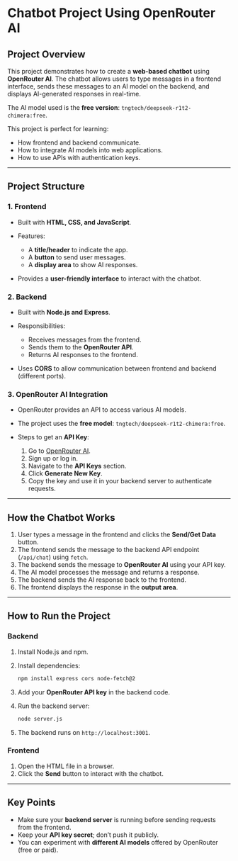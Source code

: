 # **Chatbot Project Using OpenRouter AI**

## **Project Overview**

This project demonstrates how to create a **web-based chatbot** using **OpenRouter AI**. The chatbot allows users to type messages in a frontend interface, sends these messages to an AI model on the backend, and displays AI-generated responses in real-time.

The AI model used is the **free version**: `tngtech/deepseek-r1t2-chimera:free`.

This project is perfect for learning:

* How frontend and backend communicate.
* How to integrate AI models into web applications.
* How to use APIs with authentication keys.

---

## **Project Structure**

### **1. Frontend**

* Built with **HTML, CSS, and JavaScript**.
* Features:

  * A **title/header** to indicate the app.
  * A **button** to send user messages.
  * A **display area** to show AI responses.
* Provides a **user-friendly interface** to interact with the chatbot.

### **2. Backend**

* Built with **Node.js and Express**.
* Responsibilities:

  * Receives messages from the frontend.
  * Sends them to the **OpenRouter API**.
  * Returns AI responses to the frontend.
* Uses **CORS** to allow communication between frontend and backend (different ports).

### **3. OpenRouter AI Integration**

* OpenRouter provides an API to access various AI models.
* The project uses the **free model**: `tngtech/deepseek-r1t2-chimera:free`.
* Steps to get an **API Key**:

  1. Go to [OpenRouter AI](https://openrouter.ai/).
  2. Sign up or log in.
  3. Navigate to the **API Keys** section.
  4. Click **Generate New Key**.
  5. Copy the key and use it in your backend server to authenticate requests.

---

## **How the Chatbot Works**

1. User types a message in the frontend and clicks the **Send/Get Data** button.
2. The frontend sends the message to the backend API endpoint (`/api/chat`) using `fetch`.
3. The backend sends the message to **OpenRouter AI** using your API key.
4. The AI model processes the message and returns a response.
5. The backend sends the AI response back to the frontend.
6. The frontend displays the response in the **output area**.

---

## **How to Run the Project**

### **Backend**

1. Install Node.js and npm.
2. Install dependencies:

   ```bash
   npm install express cors node-fetch@2
   ```
3. Add your **OpenRouter API key** in the backend code.
4. Run the backend server:

   ```bash
   node server.js
   ```
5. The backend runs on `http://localhost:3001`.

### **Frontend**

1. Open the HTML file in a browser.
2. Click the **Send** button to interact with the chatbot.

---

## **Key Points**

* Make sure your **backend server** is running before sending requests from the frontend.
* Keep your **API key secret**; don’t push it publicly.
* You can experiment with **different AI models** offered by OpenRouter (free or paid).
